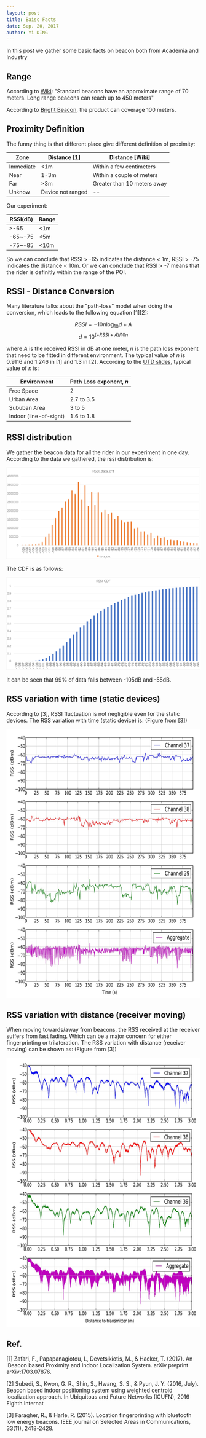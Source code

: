 ```yaml
--- 
layout: post
title: Baisc Facts
date: Sep. 20, 2017
author: Yi DING
---
```

[comment]: # (Some basic facts about beaocn)

In this post we gather some basic facts on beacon both from Academia and Industry

## Range
According to [Wiki](https://en.wikipedia.org/wiki/IBeacon): "Standard beacons have an approximate range of 70 meters. Long range beacons can reach up to 450 meters"

According to [Bright Beacon](http://www.brtbeacon.com/main/maxbeacon.shtml), the product can coverage 100 meters.


## Proximity Definition
The funny thing is that different place give different definition of proximity:

|Zone       |Distance [1]       |Distance [Wiki]            |
|-------    |------             |------                     |
|Immediate  |<1m                |Within a few centimeters   |
|Near       |1-3m               |Within a couple of meters  |
|Far        |>3m                |Greater than 10 meters away|
|Unknow     |Device not ranged  | --                        |

Our experiment:

|RSSI(dB)   |Range      |
|---        |---        |
|>-65       |<1m        |
|-65~-75    |<5m        |
|-75~-85    |<10m       |

So we can conclude that RSSI > -65 indicates the distance < 1m, RSSI > -75 indicates the distance < 10m.
Or we can conclude that RSSI > -7 means that the rider is definitly within the range of the POI.


## RSSI - Distance Conversion
Many literature talks about the "path-loss" model when doing the conversion, which leads to the following equation [1][2]: 

$$ RSSI = -10n\log_{10}d + A $$
$$ d = 10^{(-RSSI+A)/10n} $$

where $A$ is the received RSSI in dB at one meter, $n$ is the path loss exponent that need to be fitted in different environment. The typical value of $n$ is 0.9116 and 1.246 in [1] and 1.3 in [2]. 
According to the [UTD slides](https://www.utdallas.edu/~torlak/courses/ee4367/lectures/lectureradio.pdf), typical value of $n$ is:

|Environment            |Path Loss exponent, $n$    |
|----                   |----                       |
|Free Space             |2                          |
|Urban Area             |2.7 to 3.5                 |
|Sububan Area           |3 to 5                     |
|Indoor (line-of-signt) |1.6 to 1.8                 |


## RSSI distribution
We gather the beacon data for all the rider in our experiment in one day. According to the data we gathered, the  rssi distribution is:
<p align = "center">
<img src="figures/rssi-data-cnt.png"  alt="rssi distribution">
</p>

The CDF is as follows:
<p align = "center">
<img src="figures/rssi-cdf.png"  alt="rssi CDF">
</p>
It can be seen that 99% of data falls between -105dB and -55dB.


## RSS variation with time (static devices)
According to [3], RSSI fluctuation is not negligible even for the static devices. The RSS variation with time (static device) is: (Figure from [3])
<p align = "center">
    <img src="figures/rss-variation-with-time.png"  alt="RSSI Variation with time", width="600", height="700">
</p>

## RSS variation with distance (receiver moving)
When moving towards/away from beacons, the RSS received at the receiver suffers from fast fading. Which can be a major concern for either fingerprinting or trilateration. The RSS variation with distance (receiver moving) can be shown as: (Figure from [3])
<p align = "center">
    <img src="figures/rss-variation-with-distance.png"  alt="RSSI Variation with distance", width="600", height="700">
</p>

## Ref.
[1] Zafari, F., Papapanagiotou, I., Devetsikiotis, M., & Hacker, T. (2017). An iBeacon based Proximity and Indoor Localization System. arXiv preprint arXiv:1703.07876.

[2] Subedi, S., Kwon, G. R., Shin, S., Hwang, S. S., & Pyun, J. Y. (2016, July). Beacon based indoor positioning system using weighted centroid localization approach. In Ubiquitous and Future Networks (ICUFN), 2016 Eighth Internat

[3] Faragher, R., & Harle, R. (2015). Location fingerprinting with bluetooth low energy beacons. IEEE journal on Selected Areas in Communications, 33(11), 2418-2428.
